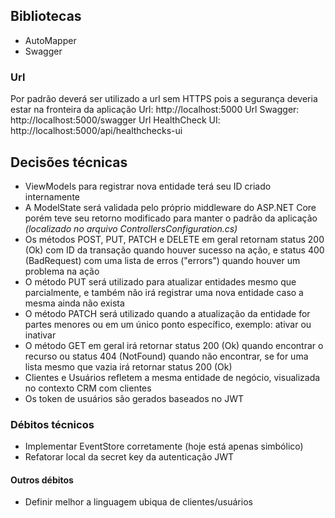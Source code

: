 
## Bibliotecas
- AutoMapper
- Swagger

### Url
Por padrão deverá ser utilizado a url sem HTTPS pois a segurança deveria estar na fronteira da aplicação
Url: http://localhost:5000
Url Swagger: http://localhost:5000/swagger
Url HealthCheck UI: http://localhost:5000/api/healthchecks-ui

## Decisões técnicas
- ViewModels para registrar nova entidade terá seu ID criado internamente
- A ModelState será validada pelo próprio middleware do ASP.NET Core porém teve seu retorno modificado para manter o padrão da aplicação *(localizado no arquivo ControllersConfiguration.cs)*
- Os métodos POST, PUT, PATCH e DELETE em geral retornam status 200 (Ok) com ID da transação quando houver sucesso na ação, e status 400 (BadRequest) com uma lista de erros ("errors") quando houver um problema na ação
- O método PUT será utilizado para atualizar entidades mesmo que parcialmente, e também não irá registrar uma nova entidade caso a mesma ainda não exista
- O método PATCH será utilizado quando a atualização da entidade for partes menores ou em um único ponto específico, exemplo: ativar ou inativar
- O método GET em geral irá retornar status 200 (Ok) quando encontrar o recurso ou status 404 (NotFound) quando não encontrar, se for uma lista mesmo que vazia irá retornar status 200 (Ok)
- Clientes e Usuários refletem a mesma entidade de negócio, visualizada no contexto CRM com clientes
- Os token de usuários são gerados baseados no JWT

### Débitos técnicos
- Implementar EventStore corretamente (hoje está apenas simbólico)
- Refatorar local da secret key da autenticação JWT

#### Outros débitos
- Definir melhor a linguagem ubiqua de clientes/usuários
